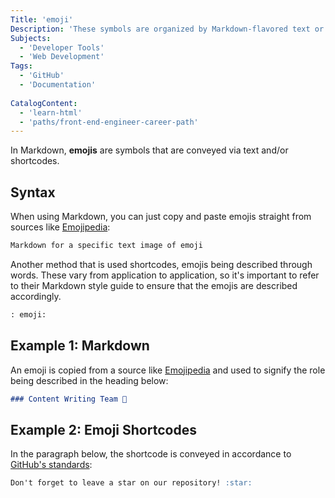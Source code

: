 ```yaml
---
Title: 'emoji' 
Description: 'These symbols are organized by Markdown-flavored text or shortcodes' 
Subjects:
  - 'Developer Tools'
  - 'Web Development'
Tags: 
  - 'GitHub'
  - 'Documentation'
  
CatalogContent: 
  - 'learn-html'
  - 'paths/front-end-engineer-career-path'
---
```


In Markdown, **emojis** are symbols that are conveyed via text and/or shortcodes.

## Syntax

When using Markdown, you can just copy and paste emojis straight from sources like [Emojipedia](https://emojipedia.org/):

```md
Markdown for a specific text image of emoji 
```

Another method that is used shortcodes, emojis being described through words. These vary from application to application, so it's important to refer to their Markdown style guide to ensure that the emojis are described accordingly.

```md
: emoji: 
```

## Example 1: Markdown

An emoji is copied from a source like [Emojipedia](https://emojipedia.org/) and used to signify the role being described in the heading below:

```md
### Content Writing Team 📝
```

## Example 2: Emoji Shortcodes

In the paragraph below, the shortcode is conveyed in accordance to [GitHub's standards](https://docs.github.com/en/get-started/writing-on-github/getting-started-with-writing-and-formatting-on-github/basic-writing-and-formatting-syntax#using-emoji):

```md
Don't forget to leave a star on our repository! :star: 
```
